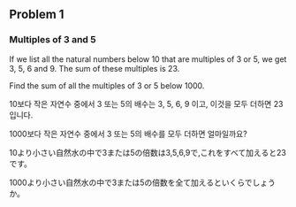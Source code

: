 ## Problem 1

### Multiples of 3 and 5

If we list all the natural numbers below 10 that are multiples of 3 or 5, we get 3, 5, 6 and 9. The sum of these multiples is 23.

Find the sum of all the multiples of 3 or 5 below 1000.

10보다 작은 자연수 중에서 3 또는 5의 배수는 3, 5, 6, 9 이고, 이것을 모두 더하면 23입니다.

1000보다 작은 자연수 중에서 3 또는 5의 배수를 모두 더하면 얼마일까요?

10より小さい自然水の中で3または5の倍数は3,5,6,9で,これをすべて加えると23です。

1000より小さい自然水の中で3または5の倍数を全て加えるといくらでしょうか。
